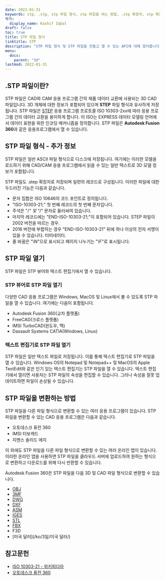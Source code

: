 ```yaml
---
date: 2022-01-31
keywords: stp, .stp, stp 파일 형식, stp 파일을 여는 방법, .stp 확장자, stp 확장자
작가:
  display_name: Kashif Iqbal
draft: false
toc: true
title: STP 파일 형식
linktitle: STP
description: "STP 파일 형식 및 STP 파일을 만들고 열 수 있는 API에 대해 알아봅니다."
menu:
  docs:
    parent: "3d"
lastmod: 2022-01-31
---
```


## .STP 파일이란?

STP 파일은 CAD와 CAM 응용 프로그램 간의 제품 데이터 교환에 사용되는 3D CAD 파일입니다. 3D 개체에 대한 정보가 포함되어 있으며 **STEP** 파일 형식과 유사하게 저장됩니다. STP 파일은 [STEP](/ko/3d/step/) 응용 프로그램 프로토콜 ISO 10303-2xx에 따라 응용 프로그램 간의 데이터 교환을 용이하게 합니다. 이 ISO는 EXPRESS 데이터 모델링 언어에서 데이터 표현을 위한 인코딩 메커니즘을 정의합니다. STP 파일은 **Autodesk Fusion 360**과 같은 응용프로그램에서 열 수 있습니다.

## STP 파일 형식 - 추가 정보

STP 파일은 일반 ASCII 파일 형식으로 디스크에 저장됩니다. 여기에는 이러한 모델을 로드하기 위해 CAD/CAM 응용 프로그램에서 읽을 수 있는 일반 텍스트로 3D 모델 정보가 포함됩니다.

STP 파일도 .step 확장자로 저장되며 일련의 레코드로 구성됩니다. 이러한 파일에 대한 두드러진 기능은 다음과 같습니다.

* 문자 집합은 ISO 10646의 코드 포인트로 정의됩니다.
* "ISO-10303-21;" 첫 번째 레코드의 첫 번째 문자입니다.
* 주석은 "/*" 및 "*/" 문자로 둘러싸여 있습니다.
* 마지막 레코드에는 "END-ISO-10303-21;"이 포함되어 있습니다. STEP 파일이 2002 버전을 따르는 경우.
* 2016 버전에 부합하는 경우 "END-ISO-10303-21" 뒤에 하나 이상의 전자 서명이 있을 수 있습니다. 터미네이터.
* 줄 바꿈은 "\N\"으로 표시되고 페이지 나누기는 "\F\"로 표시됩니다.

## STP 파일 열기

STP 파일은 STP 뷰어와 텍스트 편집기에서 열 수 있습니다.

### STP 뷰어로 STP 파일 열기

다양한 CAD 응용 프로그램은 Windows, MacOS 및 Linux에서 볼 수 있도록 STP 파일을 열 수 있습니다. 여기에는 다음이 포함됩니다.

* Autodesk Fusion 360(교차 플랫폼)
* FreeCAD(크로스 플랫폼)
* IMSI TurboCAD(윈도우, 맥)
* Dassault Systems CATIA(Windows, Linux)

### 텍스트 편집기로 STP 파일 열기

STP 파일은 일반 텍스트 파일로 저장됩니다. 이를 통해 텍스트 편집기로 STP 파일을 열 수 있습니다. Windows OS의 Notepad 및 Notepad++ 및 MacOS의 Apple TextEdit와 같은 인기 있는 텍스트 편집기는 STP 파일을 열 수 있습니다. 텍스트 편집기에서 열리면 사용자는 STP 파일의 속성을 편집할 수 있습니다. 그러나 속성을 잘못 업데이트하면 파일이 손상될 수 있습니다.

## STP 파일을 변환하는 방법

STP 파일을 다른 파일 형식으로 변환할 수 있는 여러 응용 프로그램이 있습니다. STP 파일을 변환할 수 있는 CAD 응용 프로그램은 다음과 같습니다.

* 오토데스크 퓨전 360
* IMSI 터보캐드
* 지멘스 솔리드 에지

이 외에도 STP 파일을 다른 파일 형식으로 변환할 수 있는 여러 온라인 앱이 있습니다. 이러한 온라인 앱을 사용하면 STP 파일을 클라우드 서버에 업로드하여 원하는 형식으로 변환하고 다운로드를 위해 다시 반환할 수 있습니다.

Autodesk Fusion 360은 STP 파일을 다음 3D 및 CAD 파일 형식으로 변환할 수 있습니다.

* [OBJ](/ko/3d/obj/)
* [3MF](/ko/3d/3mf/)
* [DWG](/ko/cad/dwg/)
* [DXF](/ko/cad/dxf/)
* [ASM](/ko/cad/asm/)
* [IGES](/ko/cad/iges/)
* [STL](/ko/cad/stl/)
* [FBX](/ko/3d/fbx/)
* F3D
* [미국 달러](/ko/3일/미국 달러/)

## 참고문헌

* [ISO 10303-21 - 위키피디아](https://en.wikipedia.org/wiki/ISO_10303-21)
* [오토데스크 퓨전 360](https://www.autodesk.com/products/fusion-360/overview)

